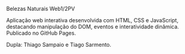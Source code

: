 Belezas Naturais Web1/2PV

Aplicação web interativa desenvolvida com HTML, CSS e JavaScript, destacando manipulação do DOM, eventos e interatividade dinâmica. 
Publicado no GitHub Pages.

Dupla: Thiago Sampaio e Tiago Sarmento.
